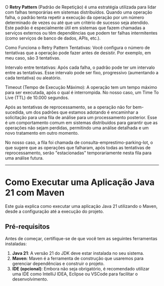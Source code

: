 O **Retry Pattern** (Padrão de Repetição) é uma estratégia utilizada para lidar com falhas temporárias em sistemas distribuídos. Quando uma operação falha, o padrão tenta repetir a execução da operação por um número determinado de vezes ou até que um critério de sucesso seja atendido. Este padrão é especialmente útil em sistemas que fazem chamadas a serviços externos ou têm dependências que podem ter falhas intermitentes (como serviços de banco de dados, APIs, etc.).

Como Funciona o Retry Pattern
Tentativas: Você configura o número de tentativas que a operação pode fazer antes de desistir. Por exemplo, em meu caso, são 3 tentativas.

Intervalo entre tentativas: Após cada falha, o padrão pode ter um intervalo entre as tentativas. Esse intervalo pode ser fixo, progressivo (aumentando a cada tentativa) ou aleatório.

Timeout (Tempo de Execução Máximo): A operação tem um tempo máximo para ser executada, após o qual é interrompida. No nosso caso,  um Time To Live (TTL) de 10.000 segundos.

Após as tentativas de reprocessamento, se a operação não for bem-sucedida, um dos padrões que estamos adotando é encaminhar a solicitação para uma fila de análise para um processamento posterior. Esse é um comportamento comum em sistemas distribuídos para garantir que as operações não sejam perdidas, permitindo uma análise detalhada e um novo tratamento em outro momento.

No nosso caso, a fila foi chamada de consulta-emprestimo-parking-lot, o que sugere que as operações que falharam, após todas as tentativas de reprocessamento, serão "estacionadas" temporariamente nesta fila para uma análise futura.

---

# Como Executar uma Aplicação Java 21 com Maven

Este guia explica como executar uma aplicação Java 21 utilizando o Maven, desde a configuração até a execução do projeto.

## Pré-requisitos

Antes de começar, certifique-se de que você tem as seguintes ferramentas instaladas:

1. **Java 21**: A versão 21 do JDK deve estar instalada no seu sistema.
2. **Maven**: Maven é a ferramenta de construção que usaremos para gerenciar dependências e construir o projeto.
3. **IDE (opcional)**: Embora não seja obrigatório, é recomendado utilizar uma IDE como IntelliJ IDEA, Eclipse ou VSCode para facilitar o desenvolvimento.
